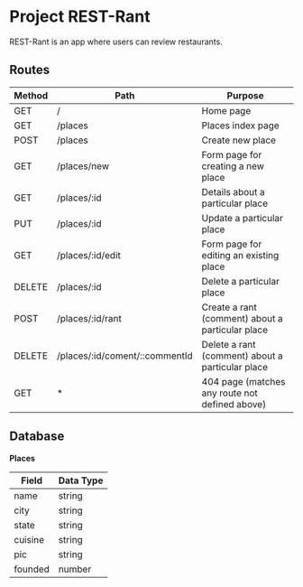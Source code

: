 # Project REST-Rant

REST-Rant is an app where users can review restaurants.

## Routes

| **Method** | **Path** | **Purpose** |
| --- | --- | --- |
| GET | / | Home page |
| GET | /places | Places index page |
| POST | /places | Create new place |
| GET | /places/new | Form page for creating a new place |
| GET | /places/:id | Details about a particular place |
| PUT | /places/:id | Update a particular place |
| GET | /places/:id/edit | Form page for editing an existing place | 
| DELETE | /places/:id | Delete a particular place |
| POST | /places/:id/rant | Create a rant (comment) about a particular place |
| DELETE | /places/:id/coment/::commentId | Delete a rant (comment) about a particular place |
| GET | * | 404 page (matches any route not defined above) |

## Database

**Places**

| Field | Data Type |
| --- | --- |
| name | string |
| city | string |
| state | string |
| cuisine | string |
| pic | string |
| founded | number |
